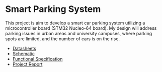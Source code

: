 # Smart Parking System

This project is aim to develop a smart car parking system utilizing a microcontroller board (STM32 Nucleo-64 board). My design will address parking issues in urban areas and university campuses, where parking spots are limited, and the number of cars is on the rise.



- [Datasheets](/Datasheet/)
- [Schematic](/351%20Project-Schematic.pdf)
- [Functional Specification]()
- [Project Report]()
